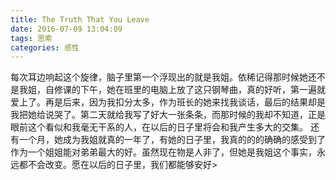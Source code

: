 ```yaml
---
title: The Truth That You Leave
date: 2016-07-09 13:04:09
tags: 思索
categories: 感性
---
```

每次耳边响起这个旋律，脑子里第一个浮现出的就是我姐。依稀记得那时候她还不是我姐，自修课的下午，她在班里的电脑上放了这只钢琴曲，真的好听，第一遍就爱上了。再是后来，因为我扣分太多，作为班长的她来找我谈话，最后的结果却是我把她给说哭了。第二天就给我写了好大一张条条，而那时候的我却不知道，正是眼前这个看似和我毫无干系的人，在以后的日子里将会和我产生多大的交集。
还有一个月，她成为我姐就真的一年了，有她的日子里，我真的的的确确的感受到了作为一个姐姐能对弟弟最大的好。虽然现在物是人非了，但她是我姐这个事实，永远都不会改变。愿在以后的日子里，我们都能够安好>